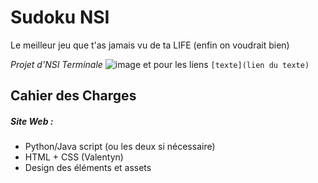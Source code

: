 # Sudoku NSI
Le meilleur jeu que t'as jamais vu de ta LIFE (enfin on voudrait bien)

*Projet d'NSI Terminale*
![image](https://user-images.githubusercontent.com/70155662/157402308-6c98e086-6273-41a1-aa8e-5cce1a96abe5.png)
et pour les liens ``[texte](lien du texte)``


## Cahier des Charges
##### Site Web :
- Python/Java script (ou les deux si nécessaire)
- HTML + CSS (Valentyn)
- Design des éléments et assets
